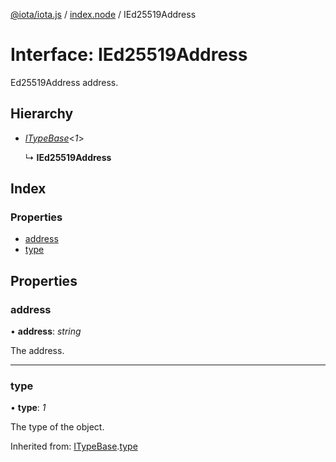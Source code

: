 [@iota/iota.js](../README.md) / [index.node](../modules/index_node.md) / IEd25519Address

# Interface: IEd25519Address

Ed25519Address address.

## Hierarchy

* [*ITypeBase*](models_itypebase.itypebase.md)<*1*\>

  ↳ **IEd25519Address**

## Index

### Properties

* [address](index_node.ied25519address.md#address)
* [type](index_node.ied25519address.md#type)

## Properties

### address

• **address**: *string*

The address.

___

### type

• **type**: *1*

The type of the object.

Inherited from: [ITypeBase](models_itypebase.itypebase.md).[type](models_itypebase.itypebase.md#type)
